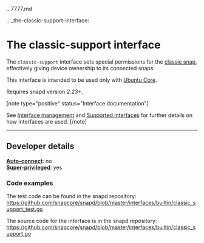 .. 7777.md

.. _the-classic-support-interface:

# The classic-support interface

The `classic-support` interface sets special permissions for the [classic snap](https://snapcraft.io/classic), effectively giving device ownership to its connected snaps.

This interface is intended to be used only with [Ubuntu Core](glossary.md#heading--ubuntu-core).

Requires snapd version _2.23+_.

[note type="positive" status="Interface documentation"]

See [Interface management](interface-management.md) and [Supported interfaces](supported-interfaces.md) for further details on how interfaces are used.
[/note]

---

<h2 id='heading--dev-details'>Developer details </h2>


**[Auto-connect](interface-management.md#heading--auto-connections)**: no</br>
**[Super-privileged](super-privileged-interfaces.md)**: yes</br>

### Code examples

The test code can be found in the snapd repository: https://github.com/snapcore/snapd/blob/master/interfaces/builtin/classic_support_test.go

The source code for the interface is in the snapd repository: https://github.com/snapcore/snapd/blob/master/interfaces/builtin/classic_support.go